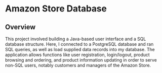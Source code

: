 # Amazon Store Database 

## Overview 
This project involved building a Java-based user interface and a SQL database structure. Here, I connected to a PostgreSQL database and ran SQL queries, as well as load supplied data records into my database. The application allows functions like user registration, login/logout, product browsing and ordering, and product information updating in order to serve non-SQL users, notably customers and managers of the Amazon Store.
